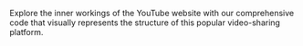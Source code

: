 Explore the inner workings of the YouTube website with our comprehensive code that visually represents the structure of this popular video-sharing platform.
